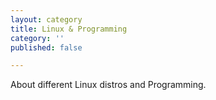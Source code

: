 ```yaml
---
layout: category
title: Linux & Programming
category: ''
published: false

---
```

About different Linux distros and Programming.
